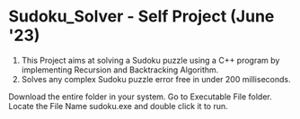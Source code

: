 # Sudoku_Solver - Self Project (June '23)

  1) This Project aims at solving a Sudoku puzzle using a C++ program by implementing Recursion and Backtracking Algorithm.
  2) Solves any complex Sudoku puzzle error free in under 200 milliseconds. 

Download the entire folder in your system.
Go to Executable File folder.
Locate the File Name sudoku.exe and double click it to run.
